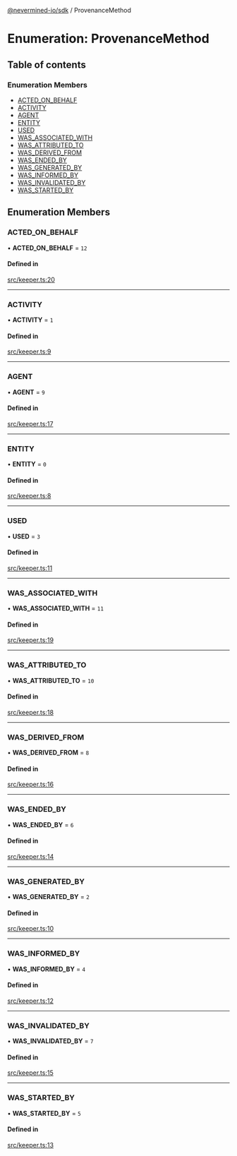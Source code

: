 [@nevermined-io/sdk](../code-reference.md) / ProvenanceMethod

# Enumeration: ProvenanceMethod

## Table of contents

### Enumeration Members

- [ACTED\_ON\_BEHALF](ProvenanceMethod.md#acted_on_behalf)
- [ACTIVITY](ProvenanceMethod.md#activity)
- [AGENT](ProvenanceMethod.md#agent)
- [ENTITY](ProvenanceMethod.md#entity)
- [USED](ProvenanceMethod.md#used)
- [WAS\_ASSOCIATED\_WITH](ProvenanceMethod.md#was_associated_with)
- [WAS\_ATTRIBUTED\_TO](ProvenanceMethod.md#was_attributed_to)
- [WAS\_DERIVED\_FROM](ProvenanceMethod.md#was_derived_from)
- [WAS\_ENDED\_BY](ProvenanceMethod.md#was_ended_by)
- [WAS\_GENERATED\_BY](ProvenanceMethod.md#was_generated_by)
- [WAS\_INFORMED\_BY](ProvenanceMethod.md#was_informed_by)
- [WAS\_INVALIDATED\_BY](ProvenanceMethod.md#was_invalidated_by)
- [WAS\_STARTED\_BY](ProvenanceMethod.md#was_started_by)

## Enumeration Members

### ACTED\_ON\_BEHALF

• **ACTED\_ON\_BEHALF** = ``12``

#### Defined in

[src/keeper.ts:20](https://github.com/nevermined-io/sdk-js/blob/55f88d2/src/keeper.ts#L20)

___

### ACTIVITY

• **ACTIVITY** = ``1``

#### Defined in

[src/keeper.ts:9](https://github.com/nevermined-io/sdk-js/blob/55f88d2/src/keeper.ts#L9)

___

### AGENT

• **AGENT** = ``9``

#### Defined in

[src/keeper.ts:17](https://github.com/nevermined-io/sdk-js/blob/55f88d2/src/keeper.ts#L17)

___

### ENTITY

• **ENTITY** = ``0``

#### Defined in

[src/keeper.ts:8](https://github.com/nevermined-io/sdk-js/blob/55f88d2/src/keeper.ts#L8)

___

### USED

• **USED** = ``3``

#### Defined in

[src/keeper.ts:11](https://github.com/nevermined-io/sdk-js/blob/55f88d2/src/keeper.ts#L11)

___

### WAS\_ASSOCIATED\_WITH

• **WAS\_ASSOCIATED\_WITH** = ``11``

#### Defined in

[src/keeper.ts:19](https://github.com/nevermined-io/sdk-js/blob/55f88d2/src/keeper.ts#L19)

___

### WAS\_ATTRIBUTED\_TO

• **WAS\_ATTRIBUTED\_TO** = ``10``

#### Defined in

[src/keeper.ts:18](https://github.com/nevermined-io/sdk-js/blob/55f88d2/src/keeper.ts#L18)

___

### WAS\_DERIVED\_FROM

• **WAS\_DERIVED\_FROM** = ``8``

#### Defined in

[src/keeper.ts:16](https://github.com/nevermined-io/sdk-js/blob/55f88d2/src/keeper.ts#L16)

___

### WAS\_ENDED\_BY

• **WAS\_ENDED\_BY** = ``6``

#### Defined in

[src/keeper.ts:14](https://github.com/nevermined-io/sdk-js/blob/55f88d2/src/keeper.ts#L14)

___

### WAS\_GENERATED\_BY

• **WAS\_GENERATED\_BY** = ``2``

#### Defined in

[src/keeper.ts:10](https://github.com/nevermined-io/sdk-js/blob/55f88d2/src/keeper.ts#L10)

___

### WAS\_INFORMED\_BY

• **WAS\_INFORMED\_BY** = ``4``

#### Defined in

[src/keeper.ts:12](https://github.com/nevermined-io/sdk-js/blob/55f88d2/src/keeper.ts#L12)

___

### WAS\_INVALIDATED\_BY

• **WAS\_INVALIDATED\_BY** = ``7``

#### Defined in

[src/keeper.ts:15](https://github.com/nevermined-io/sdk-js/blob/55f88d2/src/keeper.ts#L15)

___

### WAS\_STARTED\_BY

• **WAS\_STARTED\_BY** = ``5``

#### Defined in

[src/keeper.ts:13](https://github.com/nevermined-io/sdk-js/blob/55f88d2/src/keeper.ts#L13)
